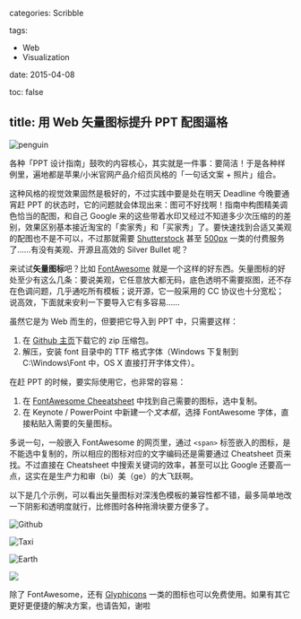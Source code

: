 categories: Scribble

tags:

- Web
- Visualization

date: 2015-04-08

toc: false

title: 用 Web 矢量图标提升 PPT 配图逼格
---

![penguin](http://7u2gqx.com1.z0.glb.clouddn.com/用Web矢量图标提升PPT配图逼格7.jpg)

各种「PPT 设计指南」鼓吹的内容核心，其实就是一件事：要简洁！于是各种样例里，遍地都是苹果/小米官网产品介绍页风格的「一句话文案 + 照片」组合。

这种风格的视觉效果固然是极好的，不过实践中要是处在明天 Deadline 今晚要通宵赶 PPT 的状态时，它的问题就会体现出来<!--more-->：图可不好找啊！指南中构图精美调色恰当的配图，和自己 Google 来的这些带着水印又经过不知道多少次压缩的的差别，效果区别基本接近淘宝的「卖家秀」和「买家秀」了。要快速找到合适又美观的配图也不是不可以，不过那就需要 [Shutterstock](http://shutterstock.com) 甚至 [500px](https://500px.com) 一类的付费服务了……有没有美观、开源且高效的 Silver Bullet 呢？

来试试**矢量图标**吧？比如 [FontAwesome](http://fortawesome.github.io/Font-Awesome/) 就是一个这样的好东西。矢量图标的好处至少有这么几条：要说美观，它任意放大都无码，底色透明不需要抠图，还不存在色调问题，几乎通吃所有模板；说开源，它一般采用的 CC 协议也十分宽松；说高效，下面就来安利一下要导入它有多容易……

<!--more-->

虽然它是为 Web 而生的，但要把它导入到 PPT 中，只需要这样：

1. 在 [Github 主页](http://fortawesome.github.io/Font-Awesome/)下载它的 zip 压缩包。
2. 解压，安装 font 目录中的 TTF 格式字体（Windows 下复制到 C:\Windows\Font 中，OS X 直接打开字体文件）。

在赶 PPT 的时候，要实际使用它，也非常的容易：

1. 在 [FontAwesome Cheeatsheet](http://fortawesome.github.io/Font-Awesome/cheatsheet/) 中找到自己需要的图标，选中复制。
2. 在 Keynote / PowerPoint 中新建一个*文本框*，选择 FontAwesome 字体，直接粘贴入需要的矢量图标。

多说一句，一般嵌入 FontAwesome 的网页里，通过 `<span>` 标签嵌入的图标，是不能选中复制的，所以相应的图标对应的文字编码还是需要通过 Cheatsheet 页来找。不过直接在 Cheatsheet 中搜索关键词的效率，甚至可以比 Google 还要高一点，这实在是生产力和审（bi）美（ge）的大飞跃啊。

以下是几个示例，可以看出矢量图标对深浅色模板的兼容性都不错，最多简单地改一下阴影和透明度就行，比修图时各种拖滑块要方便多了。

![Github](http://7u2gqx.com1.z0.glb.clouddn.com/用Web矢量图标提升PPT配图逼格4.jpg)

![Taxi](http://7u2gqx.com1.z0.glb.clouddn.com/用Web矢量图标提升PPT配图逼格5.jpg)

![Earth](http://7u2gqx.com1.z0.glb.clouddn.com/用Web矢量图标提升PPT配图逼格2.jpg)

![](http://7u2gqx.com1.z0.glb.clouddn.com/用Web矢量图标提升PPT配图逼格6.jpg)

除了 FontAwesome，还有 [Glyphicons](http://glyphicons.com/) 一类的图标也可以免费使用。如果有其它更好更便捷的解决方案，也请告知，谢啦
